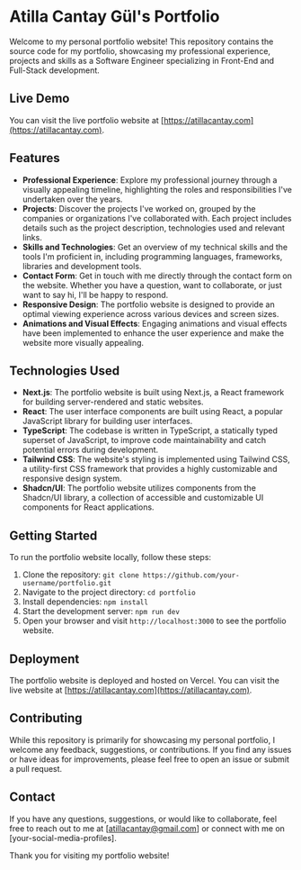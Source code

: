 # Atilla Cantay Gül's Portfolio

Welcome to my personal portfolio website! This repository contains the source code for my portfolio, showcasing my professional experience, projects and skills as a Software Engineer specializing in Front-End and Full-Stack development.

## Live Demo

You can visit the live portfolio website at [https://atillacantay.com](https://atillacantay.com).

## Features

- **Professional Experience**: Explore my professional journey through a visually appealing timeline, highlighting the roles and responsibilities I've undertaken over the years.
- **Projects**: Discover the projects I've worked on, grouped by the companies or organizations I've collaborated with. Each project includes details such as the project description, technologies used and relevant links.
- **Skills and Technologies**: Get an overview of my technical skills and the tools I'm proficient in, including programming languages, frameworks, libraries and development tools.
- **Contact Form**: Get in touch with me directly through the contact form on the website. Whether you have a question, want to collaborate, or just want to say hi, I'll be happy to respond.
- **Responsive Design**: The portfolio website is designed to provide an optimal viewing experience across various devices and screen sizes.
- **Animations and Visual Effects**: Engaging animations and visual effects have been implemented to enhance the user experience and make the website more visually appealing.

## Technologies Used

- **Next.js**: The portfolio website is built using Next.js, a React framework for building server-rendered and static websites.
- **React**: The user interface components are built using React, a popular JavaScript library for building user interfaces.
- **TypeScript**: The codebase is written in TypeScript, a statically typed superset of JavaScript, to improve code maintainability and catch potential errors during development.
- **Tailwind CSS**: The website's styling is implemented using Tailwind CSS, a utility-first CSS framework that provides a highly customizable and responsive design system.
- **Shadcn/UI**: The portfolio website utilizes components from the Shadcn/UI library, a collection of accessible and customizable UI components for React applications.

## Getting Started

To run the portfolio website locally, follow these steps:

1. Clone the repository: `git clone https://github.com/your-username/portfolio.git`
2. Navigate to the project directory: `cd portfolio`
3. Install dependencies: `npm install`
4. Start the development server: `npm run dev`
5. Open your browser and visit `http://localhost:3000` to see the portfolio website.

## Deployment

The portfolio website is deployed and hosted on Vercel. You can visit the live website at [https://atillacantay.com](https://atillacantay.com).

## Contributing

While this repository is primarily for showcasing my personal portfolio, I welcome any feedback, suggestions, or contributions. If you find any issues or have ideas for improvements, please feel free to open an issue or submit a pull request.

## Contact

If you have any questions, suggestions, or would like to collaborate, feel free to reach out to me at [atillacantay@gmail.com] or connect with me on [your-social-media-profiles].

Thank you for visiting my portfolio website!
